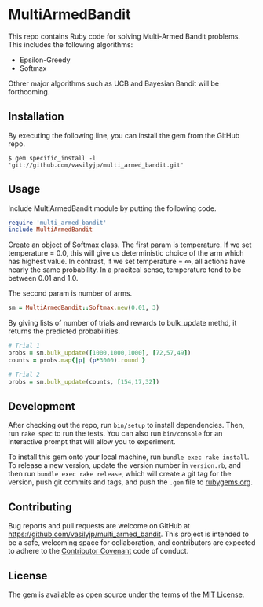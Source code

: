 # MultiArmedBandit

This repo contains Ruby code for solving Multi-Armed Bandit problems. This includes the following algorithms:

* Epsilon-Greedy
* Softmax

Othrer major algorithms such as UCB and Bayesian Bandit will be forthcoming.

## Installation

By executing the following line, you can install the gem from the GitHub repo.

    $ gem specific_install -l 'git://github.com/vasilyjp/multi_armed_bandit.git'


## Usage

Include MultiArmedBandit module by putting the following code.
```ruby
require 'multi_armed_bandit'
include MultiArmedBandit
```

Create an object of Softmax class. The first param is temperature. If we set temperature = 0.0, this will give us deterministic choice of the arm which has highest value. In contrast, if we set temperature = ∞, all actions have nearly the same probability. In a pracitcal sense, temperature tend to be between 0.01 and 1.0.

The second param is number of arms.
```ruby
sm = MultiArmedBandit::Softmax.new(0.01, 3)
```

By giving lists of number of trials and rewards to bulk_update methd, it returns the predicted probabilities.
```ruby
# Trial 1
probs = sm.bulk_update([1000,1000,1000], [72,57,49])
counts = probs.map{|p| (p*3000).round }

# Trial 2
probs = sm.bulk_update(counts, [154,17,32])
```

## Development

After checking out the repo, run `bin/setup` to install dependencies. Then, run `rake spec` to run the tests. You can also run `bin/console` for an interactive prompt that will allow you to experiment.

To install this gem onto your local machine, run `bundle exec rake install`. To release a new version, update the version number in `version.rb`, and then run `bundle exec rake release`, which will create a git tag for the version, push git commits and tags, and push the `.gem` file to [rubygems.org](https://rubygems.org).

## Contributing

Bug reports and pull requests are welcome on GitHub at https://github.com/vasilyjp/multi_armed_bandit. This project is intended to be a safe, welcoming space for collaboration, and contributors are expected to adhere to the [Contributor Covenant](contributor-covenant.org) code of conduct.


## License

The gem is available as open source under the terms of the [MIT License](http://opensource.org/licenses/MIT).

